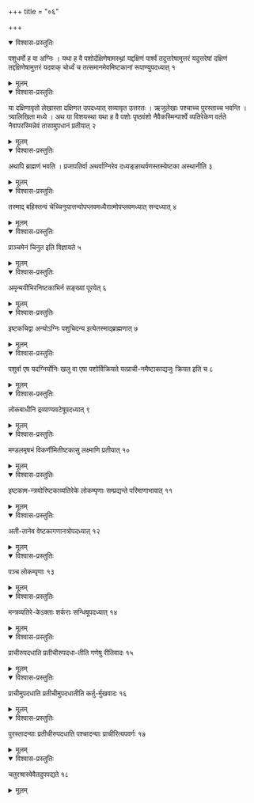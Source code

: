 +++
title = "०६"

+++


<details open><summary>विश्वास-प्रस्तुतिः</summary>

पशुधर्मो ह वा अग्निः । यथा ह वै पशोर्दक्षिणेषामस्थ्नां यद्दक्षिणं पार्श्वं तदुत्तरेषामुत्तरं यदुत्तरेषां दक्षिणं तद्दक्षिणेषामुत्तरं यदवाक् चोर्ध्वं च तत्समानमेवमिष्टकानां रूपाण्युपदध्यात् १
</details>

<details><summary>मूलम्</summary>

पशुधर्मो ह वा अग्निः । यथा ह वै पशोर्दक्षिणेषामस्थ्नां यद्दक्षिणं पार्श्वं तदुत्तरेषामुत्तरं यदुत्तरेषां दक्षिणं तद्दक्षिणेषामुत्तरं यदवाक् चोर्ध्वं च तत्समानमेवमिष्टकानां रूपाण्युपदध्यात् १
</details>


<details open><summary>विश्वास-प्रस्तुतिः</summary>

या दक्षिणावृतो लेखास्ता दक्षिणत उपदध्यात् सव्यावृत उत्तरतः । ऋजुलेखाः पश्चाच्च पुरस्ताच्च भवन्ति । त्र्यालिखिता मध्ये । अथ या विशयस्था यथा ह वै पशोः पृष्ठवंशो नैवैकस्मिन्पार्श्वे व्यतिरेकेण वर्तते नैवापरस्मिन्नेवं तासामुपधानं प्रतीयात् २
</details>

<details><summary>मूलम्</summary>

या दक्षिणावृतो लेखास्ता दक्षिणत उपदध्यात् सव्यावृत उत्तरतः । ऋजुलेखाः पश्चाच्च पुरस्ताच्च भवन्ति । त्र्यालिखिता मध्ये । अथ या विशयस्था यथा ह वै पशोः पृष्ठवंशो नैवैकस्मिन्पार्श्वे व्यतिरेकेण वर्तते नैवापरस्मिन्नेवं तासामुपधानं प्रतीयात् २
</details>


<details open><summary>विश्वास-प्रस्तुतिः</summary>

अथापि ब्राह्मणं भवति । प्रजापतिर्वा अथर्वाग्निरेव दध्यङ्ङाथर्वणस्तस्येष्टका अस्थानीति ३
</details>

<details><summary>मूलम्</summary>

अथापि ब्राह्मणं भवति । प्रजापतिर्वा अथर्वाग्निरेव दध्यङ्ङाथर्वणस्तस्येष्टका अस्थानीति ३
</details>


<details open><summary>विश्वास-प्रस्तुतिः</summary>

तस्माद् बहिस्तन्वं चेच्चिनुयात्तन्वोपप्लवमध्यैरात्मोपप्लवमध्यात् सन्दध्यात् ४
</details>

<details><summary>मूलम्</summary>

तस्माद् बहिस्तन्वं चेच्चिनुयात्तन्वोपप्लवमध्यैरात्मोपप्लवमध्यात् सन्दध्यात् ४
</details>


<details open><summary>विश्वास-प्रस्तुतिः</summary>

प्राञ्चमेनं चिनुत इति विज्ञायते ५
</details>

<details><summary>मूलम्</summary>

प्राञ्चमेनं चिनुत इति विज्ञायते ५
</details>


<details open><summary>विश्वास-प्रस्तुतिः</summary>

अमृन्मयीभिरनिष्टकाभिर्न सङ्ख्यां पूरयेत् ६
</details>

<details><summary>मूलम्</summary>

अमृन्मयीभिरनिष्टकाभिर्न सङ्ख्यां पूरयेत् ६
</details>


<details open><summary>विश्वास-प्रस्तुतिः</summary>

इष्टकचिद्वा अन्योऽग्निः पशुचिदन्य इत्येतस्माद्ब्राह्मणात् ७
</details>

<details><summary>मूलम्</summary>

इष्टकचिद्वा अन्योऽग्निः पशुचिदन्य इत्येतस्माद्ब्राह्मणात् ७
</details>


<details open><summary>विश्वास-प्रस्तुतिः</summary>

पशुर्वा एष यदग्निर्योनिः खलु वा एषा पशोर्विक्रियते यत्प्राची-नमैष्टाकाद्यजुः क्रियत इति च ८
</details>

<details><summary>मूलम्</summary>

पशुर्वा एष यदग्निर्योनिः खलु वा एषा पशोर्विक्रियते यत्प्राची-नमैष्टाकाद्यजुः क्रियत इति च ८
</details>


<details open><summary>विश्वास-प्रस्तुतिः</summary>

लोकबाधीनि द्रव्याण्यवटेषूपदध्यात् ९
</details>

<details><summary>मूलम्</summary>

लोकबाधीनि द्रव्याण्यवटेषूपदध्यात् ९
</details>


<details open><summary>विश्वास-प्रस्तुतिः</summary>

मण्डलमृषभं विकर्णीमितीष्टकासु लक्ष्माणि प्रतीयात् १०
</details>

<details><summary>मूलम्</summary>

मण्डलमृषभं विकर्णीमितीष्टकासु लक्ष्माणि प्रतीयात् १०
</details>


<details open><summary>विश्वास-प्रस्तुतिः</summary>

इष्टकाम-न्त्रयोरिष्टकाव्यतिरेके लोकम्पृणाः सम्प्रद्यन्ते परिमाणाभावात् ११
</details>

<details><summary>मूलम्</summary>

इष्टकाम-न्त्रयोरिष्टकाव्यतिरेके लोकम्पृणाः सम्प्रद्यन्ते परिमाणाभावात् ११
</details>


<details open><summary>विश्वास-प्रस्तुतिः</summary>

अती-तानेव वेष्टकागणानत्रोपदध्यात् १२
</details>

<details><summary>मूलम्</summary>

अती-तानेव वेष्टकागणानत्रोपदध्यात् १२
</details>


<details open><summary>विश्वास-प्रस्तुतिः</summary>

पञ्च लोकम्पृणाः १३
</details>

<details><summary>मूलम्</summary>

पञ्च लोकम्पृणाः १३
</details>


<details open><summary>विश्वास-प्रस्तुतिः</summary>

मन्त्रव्यतिरे-केऽक्ताः शर्कराः सन्धिषूपदध्यात् १४
</details>

<details><summary>मूलम्</summary>

मन्त्रव्यतिरे-केऽक्ताः शर्कराः सन्धिषूपदध्यात् १४
</details>


<details open><summary>विश्वास-प्रस्तुतिः</summary>

प्राचीरुपदधाति प्रतीचीरुपदधा-तीति गणेषु रीतिवादः १५
</details>

<details><summary>मूलम्</summary>

प्राचीरुपदधाति प्रतीचीरुपदधा-तीति गणेषु रीतिवादः १५
</details>


<details open><summary>विश्वास-प्रस्तुतिः</summary>

प्राचीमुपदधाति प्रतीचीमुपदधातीति कर्तु-र्मुखवादः १६
</details>

<details><summary>मूलम्</summary>

प्राचीमुपदधाति प्रतीचीमुपदधातीति कर्तु-र्मुखवादः १६
</details>


<details open><summary>विश्वास-प्रस्तुतिः</summary>

पुरस्तादन्याः प्रतीचीरुपदधाति पश्चादन्याः प्राचीरित्यपवर्गः १७
</details>

<details><summary>मूलम्</summary>

पुरस्तादन्याः प्रतीचीरुपदधाति पश्चादन्याः प्राचीरित्यपवर्गः १७
</details>


<details open><summary>विश्वास-प्रस्तुतिः</summary>

चतुरश्रास्वेवैतदुपपद्यते १८
</details>

<details><summary>मूलम्</summary>

चतुरश्रास्वेवैतदुपपद्यते १८
</details>

